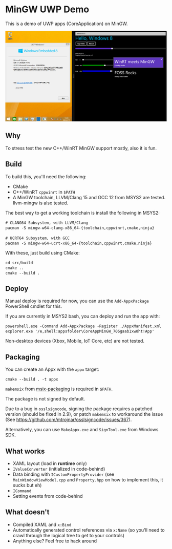 # MinGW UWP Demo

This is a demo of UWP apps (CoreApplication) on MinGW.

![demo](Images/demo.png)

## Why

To stress test the new C++/WinRT MinGW support mostly, also it is fun.

## Build

To build this, you'll need the following:

- CMake
- C++/WinRT `cppwinrt` in `$PATH`
- A MinGW toolchain, LLVM/Clang 15 and GCC 12 from MSYS2 are tested. llvm-mingw is also tested.

The best way to get a working toolchain is install the following in MSYS2:

```
# CLANG64 Subsystem, with LLVM/Clang
pacman -S mingw-w64-clang-x86_64-{toolchain,cppwinrt,cmake,ninja}

# UCRT64 Subsystem, with GCC
pacman -S mingw-w64-ucrt-x86_64-{toolchain,cppwinrt,cmake,ninja}
```

With these, just build using CMake:
```
cd src/build
cmake ..
cmake --build .
```

## Deploy

Manual deploy is required for now, you can use the `Add-AppxPackage` PowerShell cmdlet for this.

If you are currently in MSYS2 bash, you can deploy and run the app with: 

```
powershell.exe -Command Add-AppxPackage -Register ./AppxManifest.xml
explorer.exe '/e,shell:appsfolder\CoreAppMinGW_706gaab1xw0ht!App'
```

Non-desktop devices (Xbox, Mobile, IoT Core, etc) are not tested.

## Packaging

You can create an Appx with the `appx` target:

```
cmake --build . -t appx
```

`makemsix` from [msix-packaging](https://github.com/microsoft/msix-packaging) is required in `$PATH`.

The package is not signed by default.

Due to a bug in `osslsigncode`, signing the package requires a patched version (should be fixed in 2.9), or patch `makemsix` to workaround the issue (See https://github.com/mtrojnar/osslsigncode/issues/367).

Alternatively, you can use `MakeAppx.exe` and `SignTool.exe` from Windows SDK.

## What works

- XAML layout (load in **runtime** only)
- `IValueConverter` (initialized in code-behind)
- Data binding with `ICustomPropertyProvider` (see `MainWindowViewModel.cpp` and `Property.hpp` on how to implement this, it sucks but eh)
- `ICommand`
- Setting events from code-behind

## What doesn't

- Compiled XAML and `x:Bind`
- Automatically generated control references via `x:Name` (so you'll need to crawl through the logical tree to get to your controls)
- Anything else? Feel free to hack around
